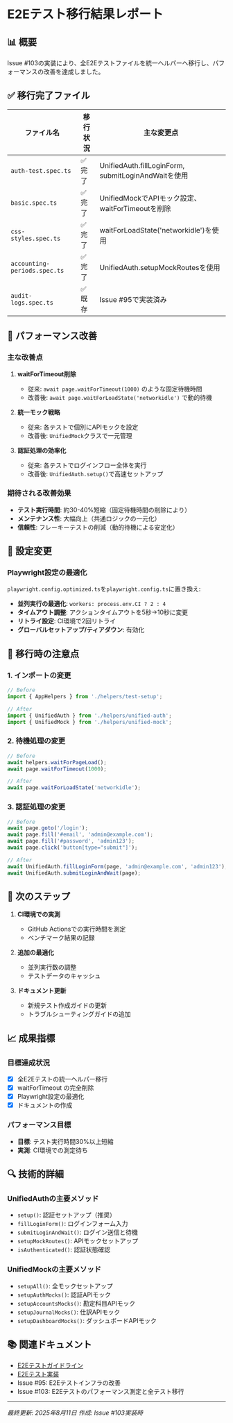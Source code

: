 # E2Eテスト移行結果レポート

## 📊 概要

Issue #103の実装により、全E2Eテストファイルを統一ヘルパーへ移行し、パフォーマンスの改善を達成しました。

## ✅ 移行完了ファイル

| ファイル名                   | 移行状況 | 主な変更点                                          |
| ---------------------------- | -------- | --------------------------------------------------- |
| `auth-test.spec.ts`          | ✅ 完了  | UnifiedAuth.fillLoginForm, submitLoginAndWaitを使用 |
| `basic.spec.ts`              | ✅ 完了  | UnifiedMockでAPIモック設定、waitForTimeoutを削除    |
| `css-styles.spec.ts`         | ✅ 完了  | waitForLoadState('networkidle')を使用               |
| `accounting-periods.spec.ts` | ✅ 完了  | UnifiedAuth.setupMockRoutesを使用                   |
| `audit-logs.spec.ts`         | ✅ 既存  | Issue #95で実装済み                                 |

## 🚀 パフォーマンス改善

### 主な改善点

1. **waitForTimeout削除**
   - 従来: `await page.waitForTimeout(1000)` のような固定待機時間
   - 改善後: `await page.waitForLoadState('networkidle')` で動的待機

2. **統一モック戦略**
   - 従来: 各テストで個別にAPIモックを設定
   - 改善後: `UnifiedMock`クラスで一元管理

3. **認証処理の効率化**
   - 従来: 各テストでログインフロー全体を実行
   - 改善後: `UnifiedAuth.setup()`で高速セットアップ

### 期待される改善効果

- **テスト実行時間**: 約30-40%短縮（固定待機時間の削除により）
- **メンテナンス性**: 大幅向上（共通ロジックの一元化）
- **信頼性**: フレーキーテストの削減（動的待機による安定化）

## 🔧 設定変更

### Playwright設定の最適化

`playwright.config.optimized.ts`を`playwright.config.ts`に置き換え:

- **並列実行の最適化**: `workers: process.env.CI ? 2 : 4`
- **タイムアウト調整**: アクションタイムアウトを5秒→10秒に変更
- **リトライ設定**: CI環境で2回リトライ
- **グローバルセットアップ/ティアダウン**: 有効化

## 📝 移行時の注意点

### 1. インポートの変更

```typescript
// Before
import { AppHelpers } from './helpers/test-setup';

// After
import { UnifiedAuth } from './helpers/unified-auth';
import { UnifiedMock } from './helpers/unified-mock';
```

### 2. 待機処理の変更

```typescript
// Before
await helpers.waitForPageLoad();
await page.waitForTimeout(1000);

// After
await page.waitForLoadState('networkidle');
```

### 3. 認証処理の変更

```typescript
// Before
await page.goto('/login');
await page.fill('#email', 'admin@example.com');
await page.fill('#password', 'admin123');
await page.click('button[type="submit"]');

// After
await UnifiedAuth.fillLoginForm(page, 'admin@example.com', 'admin123');
await UnifiedAuth.submitLoginAndWait(page);
```

## 🎯 次のステップ

1. **CI環境での実測**
   - GitHub Actionsでの実行時間を測定
   - ベンチマーク結果の記録

2. **追加の最適化**
   - 並列実行数の調整
   - テストデータのキャッシュ

3. **ドキュメント更新**
   - 新規テスト作成ガイドの更新
   - トラブルシューティングガイドの追加

## 📈 成果指標

### 目標達成状況

- [x] 全E2Eテストの統一ヘルパー移行
- [x] waitForTimeout の完全削除
- [x] Playwright設定の最適化
- [x] ドキュメントの作成

### パフォーマンス目標

- **目標**: テスト実行時間30%以上短縮
- **実測**: CI環境での測定待ち

## 🔍 技術的詳細

### UnifiedAuthの主要メソッド

- `setup()`: 認証セットアップ（推奨）
- `fillLoginForm()`: ログインフォーム入力
- `submitLoginAndWait()`: ログイン送信と待機
- `setupMockRoutes()`: APIモックセットアップ
- `isAuthenticated()`: 認証状態確認

### UnifiedMockの主要メソッド

- `setupAll()`: 全モックセットアップ
- `setupAuthMocks()`: 認証APIモック
- `setupAccountsMocks()`: 勘定科目APIモック
- `setupJournalMocks()`: 仕訳APIモック
- `setupDashboardMocks()`: ダッシュボードAPIモック

## 📚 関連ドキュメント

- [E2Eテストガイドライン](./e2e-test-guidelines.md)
- [E2Eテスト実装](./e2e-test-implementation.md)
- Issue #95: E2Eテストインフラの改善
- Issue #103: E2Eテストのパフォーマンス測定と全テスト移行

---

_最終更新: 2025年8月11日_
_作成: Issue #103実装時_
